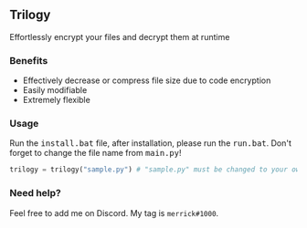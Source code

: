 ## Trilogy
Effortlessly encrypt your files and decrypt them at runtime
### Benefits
- Effectively decrease or compress file size due to code encryption
- Easily modifiable
- Extremely flexible

### Usage
Run the <kbd>install.bat</kbd> file, after installation, please run the <kbd>run.bat</kbd>. Don't forget to change the file name from <kbd>main.py</kbd>! 
```py
trilogy = trilogy("sample.py") # "sample.py" must be changed to your own file name, or just copy and paste your code to asmeple.py!
```
### Need help?
Feel free to add me on Discord. My tag is `merrick#1000`.
